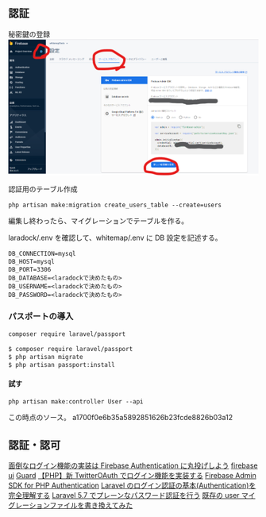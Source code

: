 ## 認証

秘密鍵の登録
![](./img/auth/2019-10-12-15-06-58.png)

認証用のテーブル作成

```
php artisan make:migration create_users_table --create=users
```

編集し終わったら、マイグレーションでテーブルを作る。

laradock/.env を確認して、whitemap/.env に DB 設定を記述する。

```
DB_CONNECTION=mysql
DB_HOST=mysql
DB_PORT=3306
DB_DATABASE=<laradockで決めたもの>
DB_USERNAME=<laradockで決めたもの>
DB_PASSWORD=<laradockで決めたもの>
```

### パスポートの導入

```
composer require laravel/passport
```

```
$ composer require laravel/passport
$ php artisan migrate
$ php artisan passport:install
```

#### 試す

```
php artisan make:controller User --api
```

この時点のソース。
a1700f0e6b35a5892851626b23fcde8826b03a12

## 認証・認可

[面倒なログイン機能の実装は Firebase Authentication に丸投げしよう](https://www.apps-gcp.com/firebase-authentication/)
[firebase ui](https://github.com/firebase/firebaseui-web)
[Guard](https://qiita.com/fagai/items/a70c937ab7cf72f19dc2)
[【PHP】新 TwitterOAuth でログイン機能を実装する](https://qiita.com/sofpyon/items/982fe3a9ccebd8702867)
[Firebase Admin SDK for PHP Authentication](https://firebase-php.readthedocs.io/en/latest/authentication.html)
[Laravel のログイン認証の基本(Authentication)を完全理解する](https://reffect.co.jp/laravel/laravel-authentication-understand)
[Laravel 5.7 でプレーンなパスワード認証を行う](http://spacetimebubble.net/blog/2018/12/11/laravel-5-7%E3%81%A7%E3%83%97%E3%83%AC%E3%83%BC%E3%83%B3%E3%81%AA%E3%83%91%E3%82%B9%E3%83%AF%E3%83%BC%E3%83%89%E8%AA%8D%E8%A8%BC%E3%82%92%E8%A1%8C%E3%81%86/)
[既存の user マイグレーションファイルを書き換えてみた](http://raichel.hatenablog.com/entry/2015/02/15/170639)
